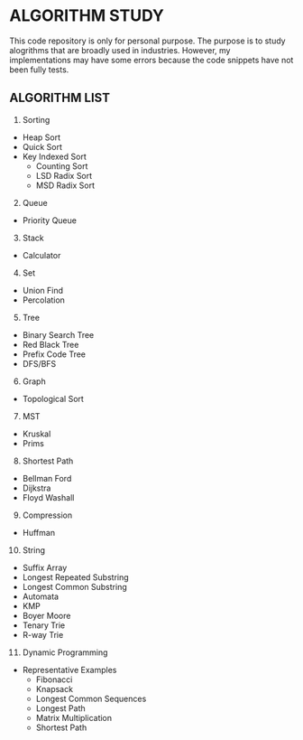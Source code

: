 ALGORITHM STUDY
===============
This code repository is only for personal purpose. The purpose is to study alogrithms that are broadly used in industries. However, my implementations may have some errors because the code snippets have not been fully tests. 

ALGORITHM LIST
--------------
1. Sorting
 * Heap Sort
 * Quick Sort
 * Key Indexed Sort
   * Counting Sort
   * LSD Radix Sort
   * MSD Radix Sort
2. Queue
 * Priority Queue
3. Stack
 * Calculator
4. Set
 * Union Find
 * Percolation
5. Tree
 * Binary Search Tree
 * Red Black Tree
 * Prefix Code Tree
 * DFS/BFS
6. Graph
 * Topological Sort
7. MST
 * Kruskal
 * Prims
8. Shortest Path
 * Bellman Ford
 * Dijkstra
 * Floyd Washall
9. Compression
 * Huffman
10. String
 * Suffix Array
 * Longest Repeated Substring
 * Longest Common Substring
 * Automata
 * KMP
 * Boyer Moore
 * Tenary Trie
 * R-way Trie
11. Dynamic Programming
 * Representative Examples
   * Fibonacci
   * Knapsack
   * Longest Common Sequences
   * Longest Path
   * Matrix Multiplication
   * Shortest Path
